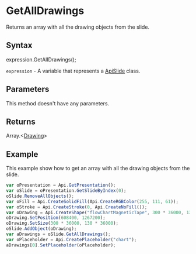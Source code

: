 # GetAllDrawings

Returns an array with all the drawing objects from the slide.

## Syntax

expression.GetAllDrawings();

`expression` - A variable that represents a [ApiSlide](../ApiSlide.md) class.

## Parameters

This method doesn't have any parameters.

## Returns

Array.<[Drawing](../../Enumeration/Drawing.md)>

## Example

This example show how to get an array with all the drawing objects from the slide.

```javascript
var oPresentation = Api.GetPresentation();
var oSlide = oPresentation.GetSlideByIndex(0);
oSlide.RemoveAllObjects();
var oFill = Api.CreateSolidFill(Api.CreateRGBColor(255, 111, 61));
var oStroke = Api.CreateStroke(0, Api.CreateNoFill());
var oDrawing = Api.CreateShape("flowChartMagneticTape", 300 * 36000, 130 * 36000, oFill, oStroke);
oDrawing.SetPosition(608400, 1267200);
oDrawing.SetSize(300 * 36000, 130 * 36000);
oSlide.AddObject(oDrawing);
var aDrawings = oSlide.GetAllDrawings();
var oPlaceholder = Api.CreatePlaceholder("chart");
aDrawings[0].SetPlaceholder(oPlaceholder);
```
